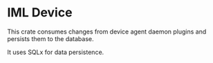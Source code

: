 # IML Device

This crate consumes changes from device agent daemon plugins and persists them to the database.

It uses SQLx for data persistence.
